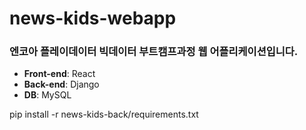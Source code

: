 # news-kids-webapp

### 엔코아 플레이데이터 빅데이터 부트캠프과정 웹 어플리케이션입니다.
* **Front-end**: React
* **Back-end**: Django
* **DB**: MySQL

pip install -r news-kids-back/requirements.txt

